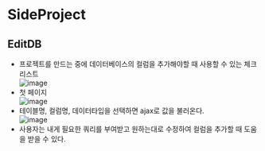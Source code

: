 # SideProject

## EditDB
- 프로젝트를 만드는 중에 데이터베이스의 컬럼을 추가해야할 때 사용할 수 있는 체크리스트 <br>
![image](https://user-images.githubusercontent.com/99929191/178167830-1d7b41f9-0704-4bf5-9912-46b7f843b0a3.png)<br>
- 첫 페이지<br>
![image](https://user-images.githubusercontent.com/99929191/178167907-692a5ed0-1a74-4603-a63e-cc6890901606.png)<br>
- 테이블명, 컬럼명, 데이터타입을 선택하면 ajax로 값을 불러온다.<br>
![image](https://user-images.githubusercontent.com/99929191/178167942-0616b257-8927-42d1-a460-4dc05ed0270a.png)<br>
- 사용자는 내게 필요한 쿼리를 부여받고 원하는대로 수정하여 컬럼을 추가할 때 도움을 받을 수 있다.
